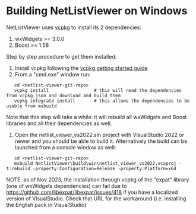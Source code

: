 # Building NetListViewer on Windows

NetListViewer uses [vcpkg](https://vcpkg.io/en/getting-started) to install its 2 dependencies:
1. wxWidgets >= 3.0.0
1. Boost >= 1.58

Step by step procedure to get them installed:

1. Install vcpkg following the [vcpkg getting started guide](https://vcpkg.io/en/getting-started)
1. From a "cmd.exe" window run:

```
   cd <netlist-viewer-git-repo>
   vcpkg install                 # this will read the dependencies from vcpkg.json and download and build them
   vcpkg integrate install       # this allows the dependencies to be usable from msbuild
```

Note that this step will take a while: it will rebuild all wxWidgets and Boost libraries and all their
dependencies as well.

1. Open the netlist_viewer_vs2022.sln project with VisualStudio 2022 or newer and you should be able to build it. 
Alternatively the build can be launched from a console window as well:

```
   cd <netlist-viewer-git-repo>
   msbuild NetlistViewer\build\win\netlist_viewer_vs2022.vcxproj -t:rebuild -property:Configuration=Release -property:Platform=x64
```

NOTE: as of Nov 2023, the installation through vcpkg of the "expat" library (one of wxWidgets dependencies) can
fail due to https://github.com/libexpat/libexpat/issues/418 if you have a localized version of VisualStudio.
Check that URL for the workaround (i.e. installing the English pack in VisualStudio)

